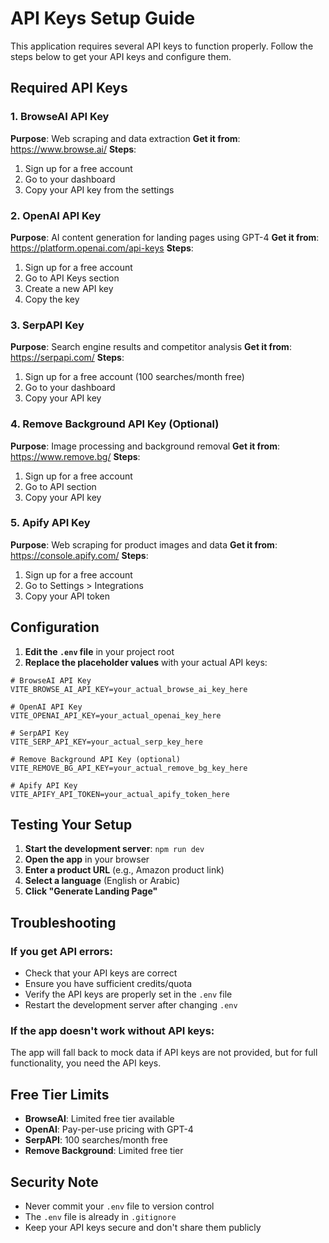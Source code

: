 # API Keys Setup Guide

This application requires several API keys to function properly. Follow the steps below to get your API keys and configure them.

## Required API Keys

### 1. BrowseAI API Key
**Purpose**: Web scraping and data extraction
**Get it from**: https://www.browse.ai/
**Steps**:
1. Sign up for a free account
2. Go to your dashboard
3. Copy your API key from the settings

### 2. OpenAI API Key
**Purpose**: AI content generation for landing pages using GPT-4
**Get it from**: https://platform.openai.com/api-keys
**Steps**:
1. Sign up for a free account
2. Go to API Keys section
3. Create a new API key
4. Copy the key

### 3. SerpAPI Key
**Purpose**: Search engine results and competitor analysis
**Get it from**: https://serpapi.com/
**Steps**:
1. Sign up for a free account (100 searches/month free)
2. Go to your dashboard
3. Copy your API key

### 4. Remove Background API Key (Optional)
**Purpose**: Image processing and background removal
**Get it from**: https://www.remove.bg/
**Steps**:
1. Sign up for a free account
2. Go to API section
3. Copy your API key

### 5. Apify API Key
**Purpose**: Web scraping for product images and data
**Get it from**: https://console.apify.com/
**Steps**:
1. Sign up for a free account
2. Go to Settings > Integrations
3. Copy your API token

## Configuration

1. **Edit the `.env` file** in your project root
2. **Replace the placeholder values** with your actual API keys:

```env
# BrowseAI API Key
VITE_BROWSE_AI_API_KEY=your_actual_browse_ai_key_here

# OpenAI API Key
VITE_OPENAI_API_KEY=your_actual_openai_key_here

# SerpAPI Key
VITE_SERP_API_KEY=your_actual_serp_key_here

# Remove Background API Key (optional)
VITE_REMOVE_BG_API_KEY=your_actual_remove_bg_key_here

# Apify API Key
VITE_APIFY_API_TOKEN=your_actual_apify_token_here
```

## Testing Your Setup

1. **Start the development server**: `npm run dev`
2. **Open the app** in your browser
3. **Enter a product URL** (e.g., Amazon product link)
4. **Select a language** (English or Arabic)
5. **Click "Generate Landing Page"**

## Troubleshooting

### If you get API errors:
- Check that your API keys are correct
- Ensure you have sufficient credits/quota
- Verify the API keys are properly set in the `.env` file
- Restart the development server after changing `.env`

### If the app doesn't work without API keys:
The app will fall back to mock data if API keys are not provided, but for full functionality, you need the API keys.

## Free Tier Limits

- **BrowseAI**: Limited free tier available
- **OpenAI**: Pay-per-use pricing with GPT-4
- **SerpAPI**: 100 searches/month free
- **Remove Background**: Limited free tier

## Security Note

- Never commit your `.env` file to version control
- The `.env` file is already in `.gitignore`
- Keep your API keys secure and don't share them publicly 